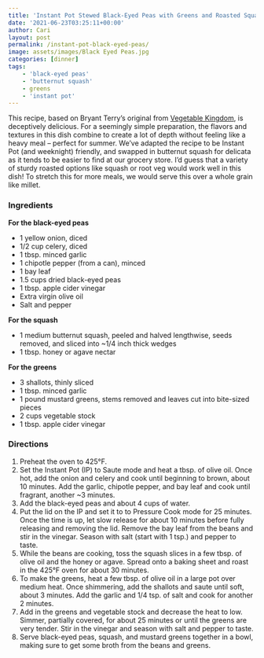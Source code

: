 ```yaml
---
title: 'Instant Pot Stewed Black-Eyed Peas with Greens and Roasted Squash'
date: '2021-06-23T03:25:11+00:00'
author: Cari
layout: post
permalink: /instant-pot-black-eyed-peas/
image: assets/images/Black Eyed Peas.jpg
categories: [dinner]
tags:
    - 'black-eyed peas'
    - 'butternut squash'
    - greens
    - 'instant pot'
---
```


This recipe, based on Bryant Terry’s original from [Vegetable Kingdom](https://www.bryant-terry.com/allbooks), is deceptively delicious. For a seemingly simple preparation, the flavors and textures in this dish combine to create a lot of depth without feeling like a heavy meal – perfect for summer. We’ve adapted the recipe to be Instant Pot (and weeknight) friendly, and swapped in butternut squash for delicata as it tends to be easier to find at our grocery store. I’d guess that a variety of sturdy roasted options like squash or root veg would work well in this dish! To stretch this for more meals, we would serve this over a whole grain like millet.

<h3> Ingredients </h3>

**For the black-eyed peas**
- 1 yellow onion, diced
- 1/2 cup celery, diced
- 1 tbsp. minced garlic
- 1 chipotle pepper (from a can), minced
- 1 bay leaf
- 1.5 cups dried black-eyed peas
- 1 tbsp. apple cider vinegar
- Extra virgin olive oil
- Salt and pepper

**For the squash**
- 1 medium butternut squash, peeled and halved lengthwise, seeds removed, and sliced into ~1/4 inch thick wedges
- 1 tbsp. honey or agave nectar

**For the greens**
- 3 shallots, thinly sliced
- 1 tbsp. minced garlic
- 1 pound mustard greens, stems removed and leaves cut into bite-sized pieces
- 2 cups vegetable stock
- 1 tbsp. apple cider vinegar

<h3> Directions </h3>

1. Preheat the oven to 425°F.
2. Set the Instant Pot (IP) to Saute mode and heat a tbsp. of olive oil. Once hot, add the onion and celery and cook until beginning to brown, about 10 minutes. Add the garlic, chipotle pepper, and bay leaf and cook until fragrant, another ~3 minutes.
3. Add the black-eyed peas and about 4 cups of water.
4. Put the lid on the IP and set it to to Pressure Cook mode for 25 minutes. Once the time is up, let slow release for about 10 minutes before fully releasing and removing the lid. Remove the bay leaf from the beans and stir in the vinegar. Season with salt (start with 1 tsp.) and pepper to taste.
5. While the beans are cooking, toss the squash slices in a few tbsp. of olive oil and the honey or agave. Spread onto a baking sheet and roast in the 425°F oven for about 30 minutes.
6. To make the greens, heat a few tbsp. of olive oil in a large pot over medium heat. Once shimmering, add the shallots and saute until soft, about 3 minutes. Add the garlic and 1/4 tsp. of salt and cook for another 2 minutes.
7. Add in the greens and vegetable stock and decrease the heat to low. Simmer, partially covered, for about 25 minutes or until the greens are very tender. Stir in the vinegar and season with salt and pepper to taste.
8. Serve black-eyed peas, squash, and mustard greens together in a bowl, making sure to get some broth from the beans and greens.